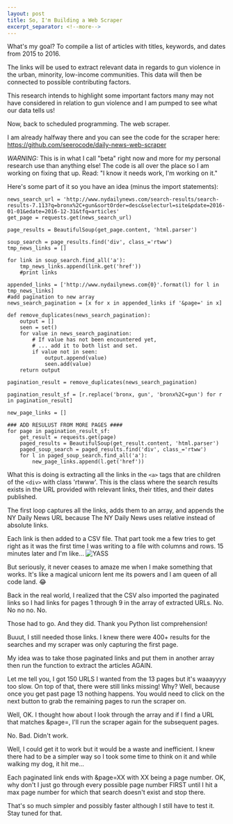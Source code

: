```yaml
---
layout: post
title: So, I'm Building a Web Scraper
excerpt_separator: <!--more-->
---
```


What's my goal? To compile a list of articles with titles, keywords, and dates from 2015 to 2016. 

The links will be used to extract relevant data in regards to gun violence in the urban, minority, low-income communities. This data will then be connected to possible contributing factors.

This research intends to highlight some important factors many may not have considered in relation to gun violence and I am pumped to see what our data tells us!

Now, back to scheduled programming. The web scraper.

I am already halfway there and you can see the code for the scraper here: https://github.com/seerocode/daily-news-web-scraper

*WARNING:* This is in what I call "beta" right now and more for my personal research use than anything else! The code is all over the place so I am working on fixing that up. Read: "I know it needs work, I'm working on it."
<!--more-->
Here's some part of it so you have an idea (minus the import statements):

```
news_search_url = 'http://www.nydailynews.com/search-results/search-results-7.113?q=bronx%2C+gun&sortOrder=desc&selecturl=site&pdate=2016-01-01&edate=2016-12-31&tfq=articles'
get_page = requests.get(news_search_url)

page_results = BeautifulSoup(get_page.content, 'html.parser')

soup_search = page_results.find('div', class_='rtww')
tmp_news_links = []

for link in soup_search.find_all('a'):
	tmp_news_links.append(link.get('href'))
	#print links

appended_links = ['http://www.nydailynews.com{0}'.format(l) for l in tmp_news_links]
#add pagination to new array
news_search_pagination = [x for x in appended_links if '&page=' in x]

def remove_duplicates(news_search_pagination):
    output = []
    seen = set()
    for value in news_search_pagination:
        # If value has not been encountered yet,
        # ... add it to both list and set.
        if value not in seen:
            output.append(value)
            seen.add(value)
    return output

pagination_result = remove_duplicates(news_search_pagination)

pagination_result_sf = [r.replace('bronx, gun', 'bronx%2C+gun') for r in pagination_result]

new_page_links = []

### ADD RESULUST FROM MORE PAGES ####
for page in pagination_result_sf:
	get_result = requests.get(page)
	paged_results = BeautifulSoup(get_result.content, 'html.parser')
	paged_soup_search = paged_results.find('div', class_='rtww')
	for l in paged_soup_search.find_all('a'):
		new_page_links.append(l.get('href'))
```

What this is doing is extracting all the links in the ```<a>``` tags that are children of the ```<div>``` with class 'rtwww'. This is the class where the search results exists in the URL provided with relevant links, their titles, and their dates published. 

The first loop captures all the links, adds them to an array, and appends the NY Daily News URL because The NY Daily News uses relative instead of absolute links.

Each link is then added to a CSV file. That part took me a few tries to get right as it was the first time I was writing to a file with columns and rows. 15 minutes later and I'm like...
![YASS](https://media.giphy.com/media/kGZ4jJguXT5C0/giphy.gif)

But seriously, it never ceases to amaze me when I make something that works. It's like a magical unicorn lent me its powers and I am queen of all code land. :joy:

Back in the real world, I realized that the CSV also imported the paginated links so I had links for pages 1 through 9 in the array of extracted URLs. No. No no no. No.

Those had to go. And they did. Thank you Python list comprehension!

Buuut, I still needed those links. I knew there were 400+ results for the searches and my scraper was only capturing the first page.

My idea was to take those paginated links and put them in another array then run the function to extract the articles AGAIN.

Let me tell you, I  got 150 URLS I wanted from the 13 pages but it's waaayyyy too slow. On top of that, there were still links missing! Why? Well, because once you get past page 13 nothing happens. You would need to click on the next button to grab the remaining pages to run the scraper on.

Well, OK. I thought how about I look through the array and if I find a URL that matches &page=, I'll run the scraper again for the subsequent pages.

No. Bad. Didn't work. 

Well, I could get it to work but it would be a waste and inefficient. I knew there had to be a simpler way so I took some time to think on it and while walking my dog, it hit me...

Each paginated link ends with &page=XX with XX being a page number. OK, why don't I just go through every possible page number FIRST until I hit a max page number for which that search doesn't exist and stop there.

That's so much simpler and possibly faster although I still have to test it. Stay tuned for that.
